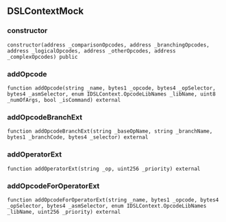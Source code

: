 ## DSLContextMock

### constructor

```solidity
constructor(address _comparisonOpcodes, address _branchingOpcodes, address _logicalOpcodes, address _otherOpcodes, address _complexOpcodes) public
```

### addOpcode

```solidity
function addOpcode(string _name, bytes1 _opcode, bytes4 _opSelector, bytes4 _asmSelector, enum IDSLContext.OpcodeLibNames _libName, uint8 _numOfArgs, bool _isCommand) external
```

### addOpcodeBranchExt

```solidity
function addOpcodeBranchExt(string _baseOpName, string _branchName, bytes1 _branchCode, bytes4 _selector) external
```

### addOperatorExt

```solidity
function addOperatorExt(string _op, uint256 _priority) external
```

### addOpcodeForOperatorExt

```solidity
function addOpcodeForOperatorExt(string _name, bytes1 _opcode, bytes4 _opSelector, bytes4 _asmSelector, enum IDSLContext.OpcodeLibNames _libName, uint256 _priority) external
```

